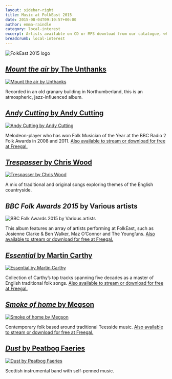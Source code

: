 ```yaml
---
layout: sidebar-right
title: Music at FolkEast 2015
date: 2015-08-04T09:10:57+00:00
author: emma-raindle
category: local-interest
excerpt: Artists available on CD or MP3 download from our catalogue, who will appear at the FolkEast festival.
breadcrumb: local-interest
---
```

![FolkEast 2015 logo](/images/featured/featured-folkeast-logo.jpg)

## [<cite>Mount the air</cite> by The Unthanks](https://suffolk.spydus.co.uk/cgi-bin/spydus.exe/ENQ/OPAC/BIBENQ/5376543?QRY=CTIBIB%3C%20IRN(46866785)&QRYTEXT=Mount%20the%20air%20%5Bsound%20recording%5D)

[![Mount the air by Unthanks](/images/article/mount-the-air.jpg)](https://suffolk.spydus.co.uk/cgi-bin/spydus.exe/ENQ/OPAC/BIBENQ/5376543?QRY=CTIBIB%3C%20IRN(46866785)&QRYTEXT=Mount%20the%20air%20%5Bsound%20recording%5D)

Recorded in an old granary building in Northumberland, this is an atmospheric, jazz-influenced album.

## [<cite>Andy Cutting</cite> by Andy Cutting](https://suffolk.spydus.co.uk/cgi-bin/spydus.exe/ENQ/OPAC/BIBENQ/5377078?QRY=CTIBIB%3C%20IRN(5523271)&QRYTEXT=Andy%20Cutting)

[![Andy Cutting by Andy Cutting](/images/article/andy-cutting.jpg)](https://suffolk.spydus.co.uk/cgi-bin/spydus.exe/ENQ/OPAC/BIBENQ/5377078?QRY=CTIBIB%3C%20IRN(5523271)&QRYTEXT=Andy%20Cutting)

Melodeon-player who has won Folk Musician of the Year at the BBC Radio 2 Folk Awards in 2008 and 2011. [Also available to stream or download for free at Freegal.](http://suffolklibraries.freegalmusic.com/artists/view/QW5keSBDdXR0aW5n/330866/aW9kYQ==)

## [<cite>Trespasser</cite> by Chris Wood](https://suffolk.spydus.co.uk/cgi-bin/spydus.exe/ENQ/OPAC/BIBENQ/5377517?QRY=CTIBIB%3C%20IRN(312748)&QRYTEXT=Trespasser)

[![Trespasser by Chris Wood](/images/article/trespasser.jpg)](https://suffolk.spydus.co.uk/cgi-bin/spydus.exe/ENQ/OPAC/BIBENQ/5377517?QRY=CTIBIB%3C%20IRN(312748)&QRYTEXT=Trespasser)

A mix of traditional and original songs exploring themes of the English countryside.

## <cite>BBC Folk Awards 2015</cite> by Various artists

![BBC Folk Awards 2015 by Various artists](/images/article/bbc-folk-awards-2015.jpg)

This album features an array of artists performing at FolkEast, such as Josienne Clarke & Ben Walker, Maz O’Connor and The Young’uns. [Also available to stream or download for free at Freegal.](http://suffolklibraries.freegalmusic.com/artists/view/VmFyaW91cyBBcnRpc3Rz/5052442007128/aW9kYQ==)

## [<cite>Essential</cite> by Martin Carthy](https://suffolk.spydus.co.uk/cgi-bin/spydus.exe/ENQ/OPAC/BIBENQ/5378319?QRY=CTIBIB%3C%20IRN(1822992)&QRYTEXT=Essential)

[![Essential by Martin Carthy](/images/article/essential-martin-carthy.jpg)](https://suffolk.spydus.co.uk/cgi-bin/spydus.exe/ENQ/OPAC/BIBENQ/5378319?QRY=CTIBIB%3C%20IRN(1822992)&QRYTEXT=Essential)

Collection of Carthy&#8217;s top tracks spanning five decades as a master of English traditional folk songs. [Also available to stream or download for free at Freegal.](http://suffolklibraries.freegalmusic.com/artists/view/TWFydGluIENhcnRoeQ==/365800/aW9kYQ==)

## [<cite>Smoke of home</cite> by Megson](https://suffolk.spydus.co.uk/cgi-bin/spydus.exe/ENQ/OPAC/BIBENQ/5369371?QRY=CTIBIB%3C%20IRN(1884962)&QRYTEXT=Smoke%20of%20home)

[![Smoke of home by Megson](/images/article/smoke-of-home.jpg)](https://suffolk.spydus.co.uk/cgi-bin/spydus.exe/ENQ/OPAC/BIBENQ/5369371?QRY=CTIBIB%3C%20IRN(1884962)&QRYTEXT=Smoke%20of%20home)

Contemporary folk based around traditional Teesside music. [Also available to stream or download for free at Freegal.](http://suffolklibraries.freegalmusic.com/artists/view/TWVnc29u/184722/aW9kYQ==)

## [<cite>Dust</cite> by Peatbog Faeries](https://suffolk.spydus.co.uk/cgi-bin/spydus.exe/ENQ/OPAC/BIBENQ/5378898?QRY=CTIBIB%3C%20IRN(305738)&QRYTEXT=Dust)

[![Dust by Peatbog Faeries](/images/article/dust.jpg)](https://suffolk.spydus.co.uk/cgi-bin/spydus.exe/ENQ/OPAC/BIBENQ/5378898?QRY=CTIBIB%3C%20IRN(305738)&QRYTEXT=Dust)

Scottish instrumental band with self-penned music.
